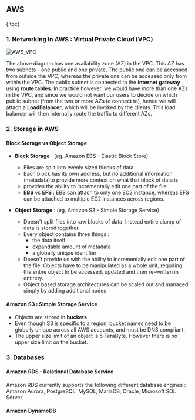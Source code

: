 ## AWS

{:toc}

### 1. Networking in AWS : Virtual Private Cloud (VPC)  
![AWS_VPC](https://user-images.githubusercontent.com/13499858/100495890-ba367d80-3175-11eb-8b89-acfee86e3421.png)

The above diagram has one availability zone (AZ) in the VPC. This AZ has two subnets - one public and one private. The public one can be accessed from outside the VPC, whereas the private one can be accessed only from within the VPC. The public subnet is connected to the **internet gateway** using **route tables**. In practice however, we would have more than one AZs in the VPC, and since we would not want our users to decide on which public subnet (from the two or more AZs to connect to), hence we will attach a **LoadBalancer**, which will be invoked by the clients. This load balancer will then internally route the traffic to different AZs.

### 2. Storage in AWS   
#### Block Storage vs Object Storage   
* **Block Storage** : (eg. Amazon EBS - Elastic Block Store)    
   * Files are split into evenly sized blocks of data
   * Each block has its own address, but no additional information (metadata)to provide more context on what that block of data is
   * provides the ability to incrementally edit one part of the file  
   * **EBS** vs **EFS** : EBS can attach to only one EC2 instance, whereas EFS can be attached to multiple EC2 instances across regions.
 
* **Object Storage** : (eg. Amazon S3 - Simple Storage Service)   
   * Doesn't split files into raw blocks of data. Instead entire clump of data is stored together.
   * Every object contains three things :    
     * the data itself
     * expandable amount of metadata
     * a globally unique identifier
   * Doesn't provide us with the ability to incrementally edit one part of the file. Objects have to be manipulated as a whole unit, requiring the entire object to be accessed, updated and then re-written in entirety.
   * Object based storage architectures can be scaled out and managed simply by adding additional nodes    
   
   
#### Amazon S3 : Simple Storage Service
* Objects are stored in **buckets**
* Even though S3 is specific to a region, bucket names need to be globally unique across all AWS accounts, and must be DNS compliant.
* The upper size limit of an object is 5 TeraByte. However there is no upper size limit on the bucket.    

### 3. Databases
#### Amazon RDS - Relational Database Service   
  Amazon RDS currently supports the following different database engines : Amazon Aurora, PostgreSQL, MySQL, MariaDB, Oracle, Microsoft SQL Server.  
#### Amazon DynamoDB
